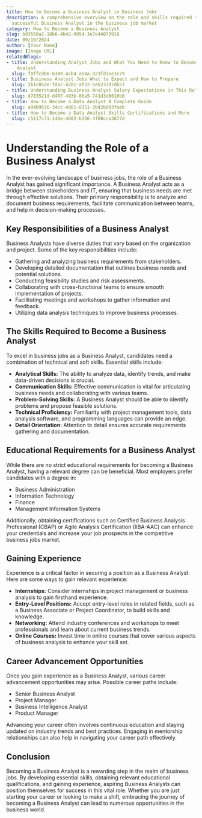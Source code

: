 ```yaml
---
title: How to Become a Business Analyst in Business Jobs
description: A comprehensive overview on the role and skills required to become a
  successful Business Analyst in the business job market
category: How to Become a Business Analyst
slug: b83550a2-18b6-4b42-9954-3e7e44073918
date: 09/19/2024
author: [Your Name]
image: [Image URL]
relatedBlogs:
- title: Understanding Analyst Jobs and What You Need to Know to Become a Business
    Analyst
  slug: f0ffcd66-6349-4cb4-a54a-d23fd3ee1e79
- title: Business Analyst Jobs What to Expect and How to Prepare
  slug: 2b1c85de-fdac-4281-af32-5e623797db57
- title: Understanding Business Analyst Salary Expectations in This Role
  slug: d783521d-d407-493b-86a5-741d3d6610b8
- title: How to Become a Data Analyst A Complete Guide
  slug: a94b9536-34cc-4901-8351-3b42b993faeb
- title: How to Become a Data Analyst Skills Certifications and More
  slug: c5117c71-146e-4602-b356-4f00cca3677d
---
```


# Understanding the Role of a Business Analyst

In the ever-evolving landscape of business jobs, the role of a Business Analyst has gained significant importance. A Business Analyst acts as a bridge between stakeholders and IT, ensuring that business needs are met through effective solutions. Their primary responsibility is to analyze and document business requirements, facilitate communication between teams, and help in decision-making processes.

## Key Responsibilities of a Business Analyst

Business Analysts have diverse duties that vary based on the organization and project. Some of the key responsibilities include:

- Gathering and analyzing business requirements from stakeholders.
- Developing detailed documentation that outlines business needs and potential solutions.
- Conducting feasibility studies and risk assessments.
- Collaborating with cross-functional teams to ensure smooth implementation of projects.
- Facilitating meetings and workshops to gather information and feedback.
- Utilizing data analysis techniques to improve business processes.

## The Skills Required to Become a Business Analyst

To excel in business jobs as a Business Analyst, candidates need a combination of technical and soft skills. Essential skills include:

- **Analytical Skills:** The ability to analyze data, identify trends, and make data-driven decisions is crucial.
- **Communication Skills:** Effective communication is vital for articulating business needs and collaborating with various teams.
- **Problem-Solving Skills:** A Business Analyst should be able to identify problems and propose feasible solutions.
- **Technical Proficiency:** Familiarity with project management tools, data analysis software, and programming languages can provide an edge.
- **Detail Orientation:** Attention to detail ensures accurate requirements gathering and documentation.

## Educational Requirements for a Business Analyst

While there are no strict educational requirements for becoming a Business Analyst, having a relevant degree can be beneficial. Most employers prefer candidates with a degree in:

- Business Administration
- Information Technology
- Finance
- Management Information Systems

Additionally, obtaining certifications such as Certified Business Analysis Professional (CBAP) or Agile Analysis Certification (IIBA-AAC) can enhance your credentials and increase your job prospects in the competitive business jobs market.

## Gaining Experience

Experience is a critical factor in securing a position as a Business Analyst. Here are some ways to gain relevant experience:

- **Internships:** Consider internships in project management or business analysis to gain firsthand experience.
- **Entry-Level Positions:** Accept entry-level roles in related fields, such as a Business Associate or Project Coordinator, to build skills and knowledge.
- **Networking:** Attend industry conferences and workshops to meet professionals and learn about current business trends.
- **Online Courses:** Invest time in online courses that cover various aspects of business analysis to enhance your skill set.

## Career Advancement Opportunities

Once you gain experience as a Business Analyst, various career advancement opportunities may arise. Possible career paths include:

- Senior Business Analyst
- Project Manager
- Business Intelligence Analyst
- Product Manager

Advancing your career often involves continuous education and staying updated on industry trends and best practices. Engaging in mentorship relationships can also help in navigating your career path effectively.

## Conclusion

Becoming a Business Analyst is a rewarding step in the realm of business jobs. By developing essential skills, obtaining relevant educational qualifications, and gaining experience, aspiring Business Analysts can position themselves for success in this vital role. Whether you are just starting your career or looking to make a shift, embracing the journey of becoming a Business Analyst can lead to numerous opportunities in the business world.